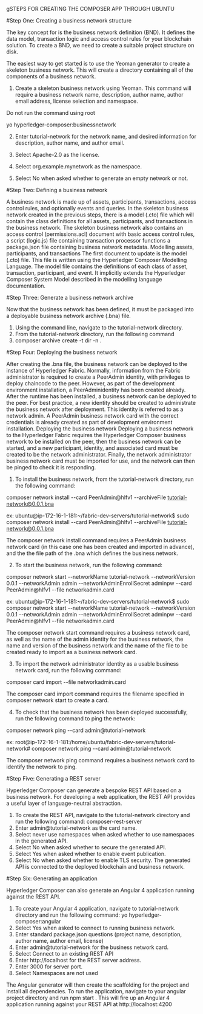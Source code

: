 gSTEPS FOR CREATING THE COMPOSER APP THROUGH UBUNTU


#Step One: Creating a business network structure

The key concept for is the business network definition (BND). It defines the data model, transaction logic and access control rules for your blockchain solution. To create a BND, we need to create a suitable project structure on disk.

The easiest way to get started is to use the Yeoman generator to create a skeleton business network. This will create a directory containing all of the components of a business network.

1.	Create a skeleton business network using Yeoman. This command will require a business network name, description, author name, author email address, license selection and namespace.

Do not run the command using root 

yo hyperledger-composer:businessnetwork

2.	Enter tutorial-network for the network name, and desired information for description, author name, and author email.

3.	Select Apache-2.0 as the license.

4.	Select org.example.mynetwork as the namespace.

5.	Select No when asked whether to generate an empty network or not.

#Step Two: Defining a business network

A business network is made up of assets, participants, transactions, access control rules, and optionally events and queries.
In the skeleton business network created in the previous steps, there is a model (.cto) file which will contain the class definitions for all assets, participants, and transactions in the business network.
 The skeleton business network also contains an access control (permissions.acl) document with basic access control rules, 
a script (logic.js) file containing transaction processor functions
a package.json file containing business network metadata.
Modelling assets, participants, and transactions
The first document to update is the model (.cto) file. This file is written using the Hyperledger Composer Modelling Language. The model file contains the definitions of each class of asset, transaction, participant, and event. It implicitly extends the Hyperledger Composer System Model described in the modelling language documentation.

#Step Three: Generate a business network archive

Now that the business network has been defined, it must be packaged into a deployable business network archive (.bna) file.
1.	Using the command line, navigate to the tutorial-network directory.
2.	From the tutorial-network directory, run the following command
3.	composer archive create -t dir -n .

#Step Four: Deploying the business network

After creating the .bna file, the business network can be deployed to the instance of Hyperledger Fabric. Normally, information from the Fabric administrator is required to create a PeerAdmin identity, with privileges to deploy chaincode to the peer. However, as part of the development environment installation, a PeerAdminidentity has been created already.
After the runtime has been installed, a business network can be deployed to the peer. For best practice, a new identity should be created to administrate the business network after deployment. This identity is referred to as a network admin.
A PeerAdmin business network card with the correct credentials is already created as part of development environment installation.
Deploying the business network
Deploying a business network to the Hyperledger Fabric requires the Hyperledger Composer business network to be installed on the peer, then the business network can be started, and a new participant, identity, and associated card must be created to be the network administrator. Finally, the network administrator business network card must be imported for use, and the network can then be pinged to check it is responding.

1.	To install the business network, from the tutorial-network directory, run the following command:

composer network install --card PeerAdmin@hlfv1 --archiveFile tutorial-network@0.0.1.bna

ex:
ubuntu@ip-172-16-1-181:~/fabric-dev-servers/tutorial-network$ sudo composer network install --card PeerAdmin@hlfv1 --archiveFile tutorial-network@0.0.1.bna

The composer network install command requires a PeerAdmin business network card (in this case one has been created and imported in advance), and the the file path of the .bna which defines the business network.

2.	To start the business network, run the following command:

composer network start --networkName tutorial-network --networkVersion 0.0.1 --networkAdmin admin --networkAdminEnrollSecret adminpw --card PeerAdmin@hlfv1 --file networkadmin.card

ex:
ubuntu@ip-172-16-1-181:~/fabric-dev-servers/tutorial-network$ sudo composer network start --networkName tutorial-network --networkVersion 0.0.1 --networkAdmin admin --networkAdminEnrollSecret adminpw --card PeerAdmin@hlfv1 --file networkadmin.card

The composer network start command requires a business network card, as well as the name of the admin identity for the business network, the name and version of the business network and the name of the file to be created ready to import as a business network card.

3.	To import the network administrator identity as a usable business network card, run the following command:

composer card import --file networkadmin.card

The composer card import command requires the filename specified in composer network start to create a card.

4.	To check that the business network has been deployed successfully, run the following command to ping the network:

composer network ping --card admin@tutorial-network

ex:
root@ip-172-16-1-181:/home/ubuntu/fabric-dev-servers/tutorial-network# composer network ping --card admin@tutorial-network

The composer network ping command requires a business network card to identify the network to ping.

#Step Five: Generating a REST server

Hyperledger Composer can generate a bespoke REST API based on a business network. For developing a web application, the REST API provides a useful layer of language-neutral abstraction.
1.	To create the REST API, navigate to the tutorial-network directory and run the following command:
composer-rest-server
2.	Enter admin@tutorial-network as the card name.
3.	Select never use namespaces when asked whether to use namespaces in the generated API.
4.	Select No when asked whether to secure the generated API.
5.	Select Yes when asked whether to enable event publication.
6.	Select No when asked whether to enable TLS security.
The generated API is connected to the deployed blockchain and business network.

#Step Six: Generating an application

Hyperledger Composer can also generate an Angular 4 application running against the REST API.
1.	To create your Angular 4 application, navigate to tutorial-network directory and run the following command:
yo hyperledger-composer:angular
2.	Select Yes when asked to connect to running business network.
3.	Enter standard package.json questions (project name, description, author name, author email, license)
4.	Enter admin@tutorial-network for the business network card.
5.	Select Connect to an existing REST API
6.	Enter http://localhost for the REST server address.
7.	Enter 3000 for server port.
8.	Select Namespaces are not used

The Angular generator will then create the scaffolding for the project and install all dependencies. To run the application, navigate to your angular project directory and run npm start . This will fire up an Angular 4 application running against your REST API at http://localhost:4200 

